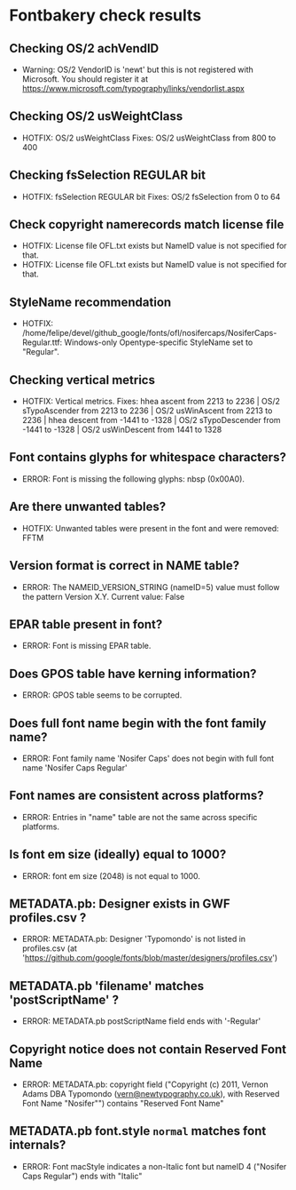 # Fontbakery check results
## Checking OS/2 achVendID
* Warning: OS/2 VendorID is 'newt' but this is not registered with Microsoft. You should register it at https://www.microsoft.com/typography/links/vendorlist.aspx

## Checking OS/2 usWeightClass
* HOTFIX: OS/2 usWeightClass Fixes: OS/2 usWeightClass from 800 to 400

## Checking fsSelection REGULAR bit
* HOTFIX: fsSelection REGULAR bit Fixes: OS/2 fsSelection from 0 to 64

## Check copyright namerecords match license file
* HOTFIX: License file OFL.txt exists but NameID value is not specified for that.
* HOTFIX: License file OFL.txt exists but NameID value is not specified for that.

## StyleName recommendation
* HOTFIX: /home/felipe/devel/github_google/fonts/ofl/nosifercaps/NosiferCaps-Regular.ttf: Windows-only Opentype-specific StyleName set to "Regular".

## Checking vertical metrics
* HOTFIX: Vertical metrics. Fixes: hhea ascent from 2213 to 2236 | OS/2 sTypoAscender from 2213 to 2236 | OS/2 usWinAscent from 2213 to 2236 | hhea descent from -1441 to -1328 | OS/2 sTypoDescender from -1441 to -1328 | OS/2 usWinDescent from 1441 to 1328

## Font contains glyphs for whitespace characters?
* ERROR: Font is missing the following glyphs: nbsp (0x00A0).

## Are there unwanted tables?
* HOTFIX: Unwanted tables were present in the font and were removed: FFTM

## Version format is correct in NAME table?
* ERROR: The NAMEID_VERSION_STRING (nameID=5) value must follow the pattern Version X.Y. Current value: False

## EPAR table present in font?
* ERROR: Font is missing EPAR table.

## Does GPOS table have kerning information?
* ERROR: GPOS table seems to be corrupted.

## Does full font name begin with the font family name?
* ERROR: Font family name 'Nosifer Caps' does not begin with full font name 'Nosifer Caps Regular'

## Font names are consistent across platforms?
* ERROR: Entries in "name" table are not the same across specific platforms.

## Is font em size (ideally) equal to 1000?
* ERROR: font em size (2048) is not equal to 1000.

## METADATA.pb: Designer exists in GWF profiles.csv ?
* ERROR: METADATA.pb: Designer 'Typomondo' is not listed in profiles.csv (at 'https://github.com/google/fonts/blob/master/designers/profiles.csv')

## METADATA.pb 'filename' matches 'postScriptName' ?
* ERROR: METADATA.pb postScriptName field ends with '-Regular'

## Copyright notice does not contain Reserved Font Name
* ERROR: METADATA.pb: copyright field ("Copyright (c) 2011, Vernon Adams DBA Typomondo (vern@newtypography.co.uk), with Reserved Font Name "Nosifer"") contains "Reserved Font Name"

## METADATA.pb font.style `normal` matches font internals?
* ERROR: Font macStyle indicates a non-Italic font but nameID 4 ("Nosifer Caps Regular") ends with "Italic"

